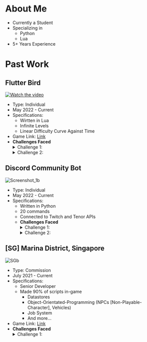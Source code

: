 # **About Me**
- Currently a Student
- Specializing in
  - Python
  - Lua
- 5+ Years Experience

# Past Work

## **Flutter Bird**
[![Watch the video](https://img.youtube.com/vi/8wRsw_uUysQ/sddefault.jpg)](https://youtu.be/8wRsw_uUysQ)
- Type: Individual
- May 2022 - Current
- Specifications:
  - Wirtten in Lua
  - Infinite Levels
  - Linear Difficulty Curve Against Time
- Game Link: [Link](https://www.roblox.com/games/9613553912/Flutter-Bird)
- **Challenges Faced**
  <details><summary>Challenge 1:</summary>
  <p>
    Challenge: Reducing client latency (PING)<br>Solution: Use of low intensity loops for UI elements (background clouds etc.). Switching to a "Tween and redo" method        rather than a "Create and destroy" method as it severely impacts client response times.
  </p>
  </details>
  <details><summary>Challenge 2:</summary>
  <p>
    Challenge: Eliminating use of exploits to mimic high score<br>Solution: Switched to a server-orientated input detection method rather than the noticeably                  untrustworthy client-sided detection.
  </p>
  </details>
  
## **Discord Community Bot**
![Screenshot_1b](https://user-images.githubusercontent.com/104479537/171449367-ca7a2c09-3b06-495f-8d8d-bdd3f75ccbfa.png)
- Type: Individual
- May 2022 - Current
- Specifications:
  - Written in Python
  - 20 commands
  - Connected to Twitch and Tenor APIs
  - **Challenges Faced**
    <details><summary>Challenge 1:</summary>
    <p>
      Challenge: Working around the Tenor and Twitch API's (Rate Limits etc.)<br>Solution: Command Cooldowns and pcal'ing HTTP GET requests.
    </p>
    </details>
    <details><summary>Challenge 2:</summary>
    <p>
      Challenge: Raising Custom Errors Within Commands<br>Solution: Creating a custom "Error" Class, raising it as an exception and type checking within error                management code.
    </p>
    </details>

## **\[SG] Marina District, Singapore**
![SGb](https://user-images.githubusercontent.com/104479537/171450633-f2376299-877e-4891-a24a-1f6478caf653.png)
- Type: Commission
- July 2021 - Current
- Specifications:
  - Senior Developer
  - Made 90% of scripts in-game
    -  Datastores
    -  Object-Orientated-Programming (NPCs [Non-Playable-Character], Vehicles)
    -  Job System
    -  And more...
- Game Link: [Link](https://www.roblox.com/games/6853745217/SG-Marina-District-Singapore)
- **Challenges Faced**
  <details><summary>Challenge 1:</summary>
    <p>
      Challenge: NPC (Non-Playable-Character) behaviour<br>Solution: Hand-placed nodes for general path of NPCs and utilization of Pathfinding Service
    </p>
  </details>
